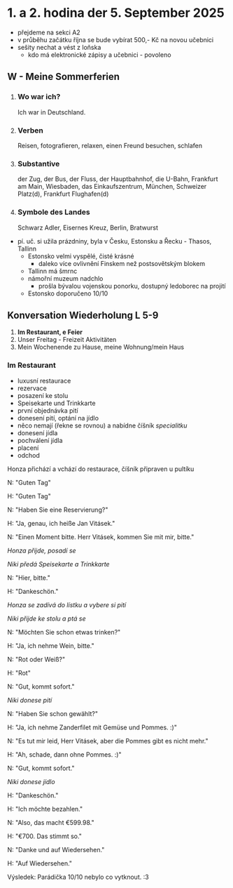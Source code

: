 # 1. a 2. hodina der 5. September 2025

- přejdeme na sekci A2
- v průběhu začátku října se bude vybírat 500,- Kč na novou učebnici
- sešity nechat a vést z loňska
  - kdo má elektronické zápisy a učebnici - povoleno

## W - Meine Sommerferien

1. ### Wo war ich? 

   Ich war in Deutschland.

2. ### Verben

   Reisen, fotografieren, relaxen, einen Freund besuchen, schlafen

3. ### Substantive

   der Zug, der Bus, der Fluss, der Hauptbahnhof, die U-Bahn, Frankfurt am Main, Wiesbaden, das Einkaufszentrum, München, Schweizer Platz(d), Frankfurt Flughafen(d)

4. ### Symbole des Landes

   Schwarz Adler, Eisernes Kreuz, Berlin, Bratwurst

- pí. uč. si užila prázdniny, byla v Česku, Estonsku a Řecku - Thasos, Tallinn
  - Estonsko velmi vyspělé, čisté krásné
    - daleko více ovlivnění Finskem než postsovětským blokem
  - Tallinn má šmrnc
  - námořní muzeum nadchlo
    - prošla bývalou vojenskou ponorku, dostupný ledoborec na projití
  - Estonsko doporučeno 10/10

## Konversation Wiederholung L 5-9

1. **Im Restaurant, e Feier**
2. Unser Freitag - Freizeit Aktivitäten
3. Mein Wochenende zu Hause, meine Wohnung/mein Haus

### Im Restaurant

- luxusní restaurace
- rezervace
- posazení ke stolu
- Speisekarte und Trinkkarte
- první objednávka pití
- donesení pití, optání na jídlo
- něco nemají (řekne se rovnou) a nabídne číšník *specialitku*
- donesení jídla
- pochválení jídla
- placení
- odchod

Honza přichází a vchází do restaurace, číšník připraven u pultíku

N: "Guten Tag"

H: "Guten Tag"

N: "Haben Sie eine Reservierung?"

H: "Ja, genau, ich heiße Jan Vitásek."

N: "Einen Moment bitte. Herr Vitásek, kommen Sie mit mir, bitte."

*Honza přijde, posadí se*

*Niki předá Speisekarte a Trinkkarte*

N: "Hier, bitte."

H: "Dankeschön."

*Honza se zadívá do lístku a vybere si pití*

*Niki přijde ke stolu a ptá se*

N: "Möchten Sie schon etwas trinken?"

H: "Ja, ich nehme Wein, bitte."

N: "Rot oder Weiß?"

H: "Rot"

N: "Gut, kommt sofort."

*Niki donese pití*

N: "Haben Sie schon gewählt?"

H: "Ja, ich nehme Zanderfilet mit Gemüse und Pommes. :)"

N: "Es tut mir leid, Herr Vitásek, aber die Pommes gibt es nicht mehr."

H: "Ah, schade, dann ohne Pommes. :)"

N: "Gut, kommt sofort."

*Niki donese jídlo*

H: "Dankeschön."

H: "Ich möchte bezahlen."

N: "Also, das macht €599.98."

H: "€700. Das stimmt so."

N: "Danke und auf Wiedersehen."

H: "Auf Wiedersehen."



Výsledek: Parádička 10/10 nebylo co vytknout. :3 
